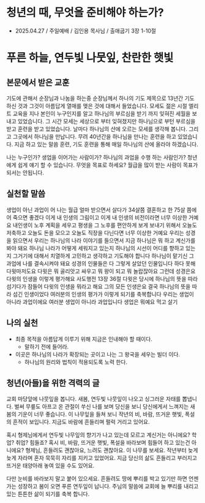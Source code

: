 # 청년의 때, 무엇을 준비해야 하는가? 
* 2025.04.27 / 주일예배 / 김인용 목사님 / 출애굽기 3장 1-10절

# 푸른 하늘, 연두빛 나뭇잎, 찬란한 햇빛

## 본문에서 받은 교훈
기도에 관해서 순장님과 나눔을 하는중 순장님께서 하나의 기도 제목으로 13년간 기도하신 것과 그것이 아름답게 열매를 맺은 것에 대해서 들었습니다. 모세도 젊은 시절 엘리트 교육을 지나 본인이 누구인지를 알고 하나님의 부르심을 받기 까지 잊혀진 세월을 보내고 있었습니다. 그 시간 모세는 세상으로 부터 잊혀졌지만 하나님으로 부턴 부르심을 받고 훈련을 받고 있었습니다. 날마다 하나님의 산에 오르는 모세를 생각해 봅니다. 그리고 그곳에서 하나님을 만납니다. 무려 40년간을 하나님을 만나는 훈련을 하고 있었습니다. 지금 하고 있는 말씀 훈련, 기도 훈련을 통해 매일 하나님의 산에 올라야 하겠습니다. 

나는 누구인가? 생업을 이어가는 사람이가? 하나님의 과업을 수행 하는 사람인가? 
청년에게 쉽게 얘기 할 수 있습니다. 무엇을 목표로 하세요? 월급을 많이 받는 사람이 목표가 되서는 안됩니다. 


## 실천할 말씀
생업이 아닌 과업이 어 나는 월급 얼마 받으면서 살다가 34살쯤 결혼하고 한 75살 쯤에 어 죽으면 좋겠다 이게 내 인생의 그림이고 이게
내 인생의 비전이라면 너무 이상한 거예요 내인생이 노후 계획을 세우고 평생을 그 노후를 편안하게 보게 보내기 위해서 오늘도 저축하고 오늘도 돈을 모으고 오늘도 직장을 다닌다면 너무 이상한 거예요 우리는 성경을 읽으면서 우리는 하나님의 나라 이야기를 들으면서 지금 하나님은 뭐
하고 계신가를 봐야 돼요 하나님 나라가 어떻게 세워지고 있는지 하나님의 시선이 어디를 향하고 있는지 그거기에 대해서 치열하게 고민하고 생각하고 기도해야 합니다 하나님이 맡기신 그 과업에 나를 결속시켜야 돼요 성경의 인물들은 다 그렇게 살았던 인물입니다 하다 못해 다윗마저도요 다윗은 뭐 골리앗고 싸우고 뭐 왕이 되고 뭐 놀랍잖아요 그런데 성경은요 다윗의 인생을 이렇게 평가해요 사도행전 13장 36절 다윗은 당시에 하나님의 뜻을 따라 섬기다가 잠들어 다윗의 인생을 뭐라고 해요 그의 모든 인생은요 결국 하나님의 뜻을 따라 섬긴 인생이었다 여러분의 인생의 평가가 이렇게 되기를 축복합니다 
우리는 생업이 아니라 과업이에요 여러분 생업이 아니라 과업입니다 생업은 뭐예요 먹고 살기

## 나의 실천
* 최종 목적을 아름답게 이루기 위해 지금은 인내해야 할 때이다.
  * 말하기 전에 들어라. 
* 이곳은 하나님의 나라가 확장되는 곳이고 나는 그 왕국을 세우는 빌더 이다.
  * 하나님의 원리와 법칙이 적용되도록 노력 한다.
 
## 청년(아들)을 위한 격력의 글
교회 마당앞에 나뭇잎을 봅니다. 새봄, 연두빛 나뭇잎이 나오고 싱그러운 자태를 뽑냅니다. 벌써 무릎도 아프고 온 관절이 쑤신 나를 보며 당신을 보니 당신에게서 느껴지는 새봄의 기운이 너무 좋습니다. 이 나무잎을 들쳐 보니 작년의 비, 바람, 뜨거운 햇빛, 폭설의 흔적이 보입니다. 지금도 바람에 흔들리며 펄럭 거리고 있어요.

혹시 형제님에게서 연두빛 나무잎의 향기가 나고 있는데 모르고 계신거는 아니에요? 학업? 취업? 힘들죠? 혹시 비, 바람, 뜨거운 햇빛, 폭설을 바라보며 힘들어 하고 있는건 아니에요? 형제님, 흔들려도 괜찮아요, 느려도 괜찮아요. 이 나무를 보세요. 작년부터 늦게늦게 자라며 혼자 묵묵히 자리를 지키고 있었어요. 지금 당신의 삶도 흔들리고 부러지고 뜨거운 태양아래 놓여 있을 수도 있어요. 

다만 눈비를 바라보지 말고 붙어 있으세요. 흔들려도 땅에 뿌리를 박고 있기만 하면 언젠가는 성장하고 봄이 오면 푸른 연두잎이 납니다. 
주님의 말씀에 교회에 늘 뿌리를 내리고 있는 튼튼한 삶이 되기를 축복 합니다. 

